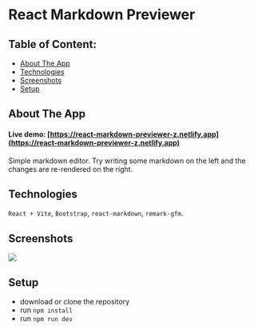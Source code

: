 # React Markdown Previewer

## Table of Content:

- [About The App](#about-the-app)
- [Technologies](#technologies)
- [Screenshots](#screenshots)
- [Setup](#setup)

## About The App
#### Live demo: [https://react-markdown-previewer-z.netlify.app](https://react-markdown-previewer-z.netlify.app)
Simple markdown editor. Try writing some markdown on the left and the changes are re-rendered on the right.

## Technologies
`React + Vite`, `Bootstrap`, `react-markdown`, `remark-gfm`.

## Screenshots
<p>
 <img src='https://github.com/ZvonimirZlo/react-markdown-previewer/assets/104101182/0646615b-65e3-4327-8633-252fb3fc32a0'>
</p>

## Setup
- download or clone the repository
- run `npm install`
- run `npm run dev`
